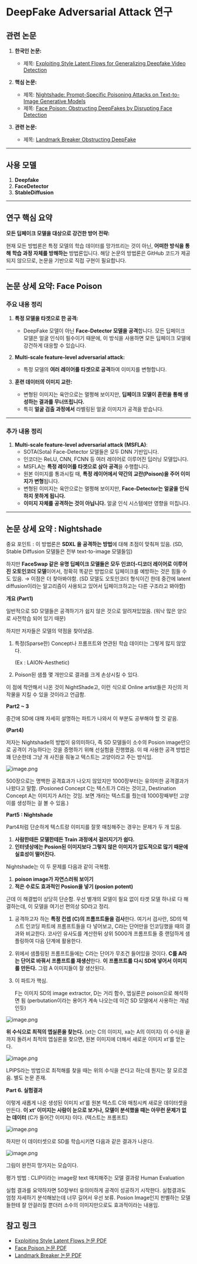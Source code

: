 # DeepFake Adversarial Attack 연구

## 관련 논문

1. **한국인 논문:**
   - 제목: [Exploiting Style Latent Flows for Generalizing Deepfake Video Detection](https://arxiv.org/pdf/2403.06592)

2. **핵심 논문:**
   - 제목: [Nightshade: Prompt-Specific Poisoning Attacks on Text-to-Image Generative Models](https://arxiv.org/abs/2310.13828)
   - 제목: [Face Poison: Obstructing DeepFakes by Disrupting Face Detection](https://ieeexplore.ieee.org/document/10220056)

4. **관련 논문:**
   - 제목: [Landmark Breaker Obstructing DeepFake](https://arxiv.org/abs/2102.00798)

---
## 사용 모델
1. **Deepfake**
2. **FaceDetector**
3. **StableDiffusion**
---
## 연구 핵심 요약

**모든 딥페이크 모델을 대상으로 강건한 방어 전략:**

현재 모든 방법론은 특정 모델의 학습 데이터를 망가뜨리는 것이 아닌, **어떠한 방식을 통해 학습 과정 자체를 방해하는** 방법론입니다. 해당 논문의 방법론은 GitHub 코드가 제공되지 않으므로, 논문을 기반으로 직접 구현이 필요합니다.

---

## 논문 상세 요약: Face Poison

### 주요 내용 정리

1. **특정 모델을 타겟으로 한 공격:**
   - DeepFake 모델이 아닌 **Face-Detector 모델을 공격**합니다. 모든 딥페이크 모델은 얼굴 인식이 필수이기 때문에, 이 방식을 사용하면 모든 딥페이크 모델에 강건하게 대응할 수 있습니다.

2. **Multi-scale feature-level adversarial attack:**
   - 특정 모델의 **여러 레이어를 타겟으로 공격**하여 이미지를 변형합니다.

3. **훈련 데이터의 이미지 교란:**
   - 변형된 이미지는 육안으로는 멀쩡해 보이지만, **딥페이크 모델이 훈련을 통해 생성하는 결과를 무너뜨립니다.**
   - 특히 **얼굴 검출 과정에서** 라벨링된 얼굴 이미지가 공격을 받습니다.

---

### 추가 내용 정리

1. **Multi-scale feature-level adversarial attack (MSFLA)**:
   - SOTA(Sota) Face-Detector 모델들은 모두 DNN 기반입니다.
   - 인코더는 ReLU, CNN, FCNN 등 여러 레이어로 이루어진 딥러닝 모델입니다.
   - MSFLA는 **특정 레이어를 타겟으로 삼아 공격**을 수행합니다.
   - 원본 이미지를 통과시킬 때, **특정 레이어에서 약간의 교란(Poison)을 주어 이미지가 변형**됩니다.
   - 변형된 이미지는 육안으로는 멀쩡해 보이지만, **Face-Detector는 얼굴을 인식하지 못하게 됩니다.**
   - **이미지 자체를 공격하는 것이 아닙니다.** 얼굴 인식 시스템에만 영향을 미칩니다.

---

## 논문 상세 요약 : Nightshade
중요 포인트 : 이 방법론은 **SDXL 을 공격하는 방법**에 대해 초점이 맞춰져 있음. (SD, Stable Diffusion 모델들은 전부 text-to-image 모델들임)

하지만 **FaceSwap 같은 유명 딥페이크 모델들은 모두 인코더-디코더 레이어로 이루어진 오토인코더 모델**이어서, 정확히 똑같은 방법으로 딥페이크를 예방하는 것은 힘들 수도 있음. → 이점은 더 찾아봐야함. (SD 모델도 오토인코더 형식이긴 한데 중간에 latent diffusion이라는 알고리즘이 사용되고 있어서 딥페이크하고는 다른 구조라고 봐야함)

**개요 (Part1)**

일반적으로 SD 모델들은 공격하기가 쉽지 않은 것으로 알려져있었음. (워낙 많은 양으로 사전학습 되어 있기 때문)

하지만 저자들은 모델의 약점을 찾아냈음.

1. 특정(Sparse한) Concept나 프롬프트와 연관된 학습 데이터는 그렇게 많지 않았다. 

    (Ex : LAION-Aesthetic) 

1. Poison된 샘플 몇 개만으로 결과를 크게 손상시킬 수 있다.

이 점에 착안해서 나온 것이 NightShade고, 이런 식으로 Online artist들은 자신의 저작물을 지킬 수 있을 것이라고 언급함.

**Part2 ~ 3**

중간에 SD에 대해 자세히 설명하는 파트가 나와서 이 부분도 공부해야 할 것 같음. 

**(Part4)**

저자는 Nightshade의 방법이 유의미하다, 즉 SD 모델들이 소수의 Posion image만으로 공격이 가능하다는 것을 증명하기 위해 선실험을 진행했음. 이 때 사용한 공격 방법은 꽤 단순한데 그냥 개 사진을 줘놓고 텍스트는 고양이라고 주는 방식임.

![image.png](https://prod-files-secure.s3.us-west-2.amazonaws.com/988bdfb8-d626-48e3-bb1c-5c3086f7c69c/cfd5cae7-0ffc-4e67-9252-c783a0321559/image.png)

500장으로는 명백한 공격효과가 나오지 않았지만 1000장부터는 유의미한 공격결과가 나왔다고 말함. (Posioned Concept C는 텍스트가 C라는 것이고, Destination Concept A는 이미지가 A라는 것임. 보면 개라는 텍스트를 줬는데 1000장째부턴 고양이를 생성하는 걸 볼 수 있음.)

**Part5 : Nightshade**

Part4처럼 단순하게 텍스트랑 이미지를 잘못 매칭해주는 경우는 문제가 두 개 있음.

1. **사람한테든 모델한테든 Train 과정에서 걸러지기가 쉽다.**
2. **인터넷상에는 Posion된 이미지보다 그렇지 않은 이미지가 압도적으로 많기 때문에 실효성이 떨어진다.**

Nightshade는 이 두 문제를 다음과 같이 극복함.

1. **poison image가 자연스러워 보이기**
2. **적은 수로도 효과적인 Posion을 넣기 (posion potent)**

근데 이 해결법이 상당히 단순함. 우선 별개의 모델이 필요 없이 타겟 모델 하나로 다 해결하는데, 이 모델을 여기선 편의상 SD라고 정리.

1. 공격하고자 하는 **특정 컨셉 (C)의 프롬프트들을 검사**한다. 여기서 검사란, SD의 텍스트 인코딩 파트에 프롬프트들을 다 넣어보고, C라는 단어만을 인코딩했을 때의 결과와 비교한다. 코사인 유사도를 계산한뒤 상위 5000개 프롬프트들 중 랜덤하게 샘플링하여 다음 단계에 활용한다.
2. 위에서 샘플링된 프롬프트들에는 C라는 단어가 무조건 들어있을 것이다. **C를 A라는 단어로 바꿔서 프롬프트를 재생산**한다. **이 프롬프트를 다시 SD에 넣어서 이미지를 만든다.** 그럼 A 이미지들이 잘 생산된다.
3. 이 파트가 핵심. 
    
    F는 이미지 SD의 image extractor, D는 거리 함수, 엡실론은 poison으로 해석하면 됨 (perbutation이라는 용어가 계속 나오는데 이건 SD 모델에서 사용하는 개념인듯)
    

![image.png](https://prod-files-secure.s3.us-west-2.amazonaws.com/988bdfb8-d626-48e3-bb1c-5c3086f7c69c/d9a09fc4-8c61-48a1-887d-f415e03b4cca/image.png)

**위 수식으로 최적의 엡실론을 찾는다.** (xt는 C의 이미지, xa는 A의 이미지) 이 수식을 끝까지 돌려서 최적의 엡실론을 찾으면, 원본 이미지에 더해서 새로운 이미지 xt’를 얻는다.

![image.png](https://prod-files-secure.s3.us-west-2.amazonaws.com/988bdfb8-d626-48e3-bb1c-5c3086f7c69c/322a8b50-4603-4392-bade-22b901ca868f/image.png)

 

LPIPS라는 방법으로 최적해를 찾을 때는 위의 수식을 쓴다고 하는데 뭔지는 잘 모르겠음. 별도 논문 존재.

**Part 6. 실험결과**

이렇게 새롭게 나온 생성된 이미지 xt’를 원본 텍스트 C와 매칭시켜 새로운 데이터셋을 만든다. **이 xt’ 이미지는  사람이 눈으로 보거나, 모델이 분석했을 때는 아무런 문제가 없는 데이터** (C가 들어간 이미지) 이다. (텍스트는 프롬프트)

![image.png](https://prod-files-secure.s3.us-west-2.amazonaws.com/988bdfb8-d626-48e3-bb1c-5c3086f7c69c/8ea78a55-b233-4226-878a-78c3e08e50db/image.png)

하지만 이 데이터셋으로 SD를 학습시키면 다음과 같은 결과가 나온다.

![image.png](https://prod-files-secure.s3.us-west-2.amazonaws.com/988bdfb8-d626-48e3-bb1c-5c3086f7c69c/495bf3ea-5326-4cad-9971-45ca613dd268/image.png)

그림이 완전히 망가지는 모습이다.

평가 방법 : CLIP이라는 image랑 text 매치해주는 모델 결과랑 Human Evaluation

실험 결과를 요약하자면 50장부터 유의미하게 공격이 성공하기 시작한다. 실험결과도 엄청 자세하기 분석해놨는데 너무 길어서 우선 보류. Posion Image인지 판별하는 모델들한테 잘 안걸러질 뿐더러 소수의 이미지만으로도 효과적이라는 내용임.

## 참고 링크
- [Exploiting Style Latent Flows 논문 PDF](https://arxiv.org/pdf/2403.06592)
- [Face Poison 논문 PDF](https://ieeexplore.ieee.org/document/10220056)
- [Landmark Breaker 논문 PDF](https://arxiv.org/abs/2102.00798)

